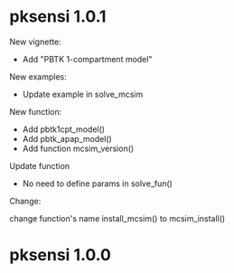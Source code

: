 # pksensi 1.0.1

New vignette:

* Add "PBTK 1-compartment model"

New examples:

* Update example in solve_mcsim

New function:

* Add pbtk1cpt_model()
* Add pbtk_apap_model()
* Add function mcsim_version()

Update function

* No need to define params in solve_fun()

Change:

change function's name install_mcsim() to mcsim_install()

# pksensi 1.0.0
